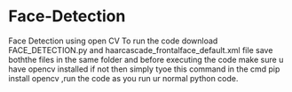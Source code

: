 # Face-Detection
Face Detection using open CV
To run the code download FACE_DETECTION.py and haarcascade_frontalface_default.xml file save boththe files in the same folder and before executing the code make sure u have opencv installed if not then simply tyoe this command in the cmd pip install opencv ,run the code as you run ur normal python code.
